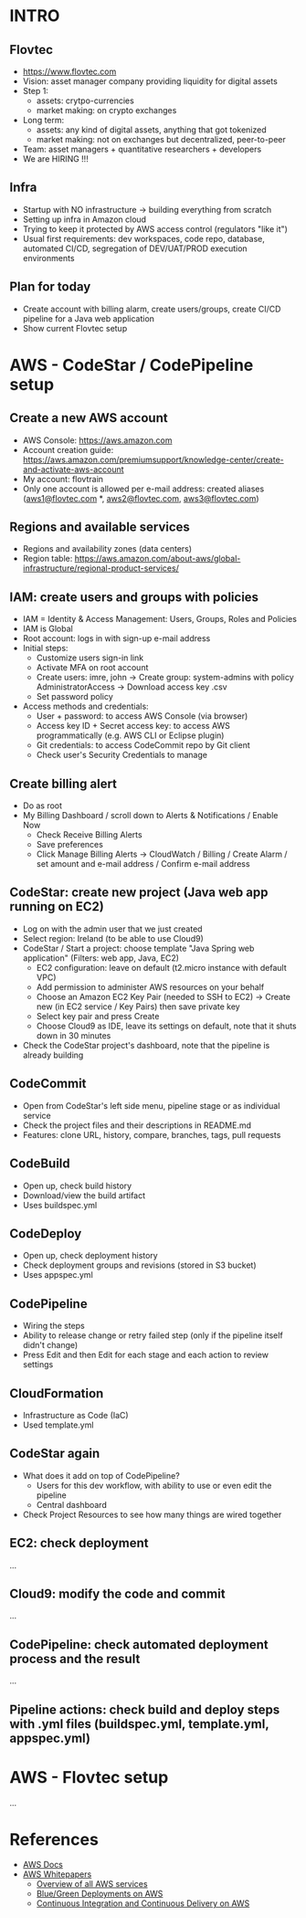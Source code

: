 # INTRO

## Flovtec
* https://www.flovtec.com
* Vision: asset manager company providing liquidity for digital assets
* Step 1: 
  * assets: crytpo-currencies
  * market making: on crypto exchanges
* Long term:
  * assets: any kind of digital assets, anything that got tokenized
  * market making: not on exchanges but decentralized, peer-to-peer
* Team: asset managers + quantitative researchers + developers
* We are HIRING !!!

## Infra
* Startup with NO infrastructure -> building everything from scratch
* Setting up infra in Amazon cloud
* Trying to keep it protected by AWS access control (regulators "like it")
* Usual first requirements: dev workspaces, code repo, database, automated CI/CD, segregation of DEV/UAT/PROD execution environments

## Plan for today
* Create account with billing alarm, create users/groups, create CI/CD pipeline for a Java web application
* Show current Flovtec setup


# AWS - CodeStar / CodePipeline setup

## Create a new AWS account
* AWS Console: https://aws.amazon.com
* Account creation guide: https://aws.amazon.com/premiumsupport/knowledge-center/create-and-activate-aws-account
* My account: flovtrain
* Only one account is allowed per e-mail address: created aliases (aws1@flovtec.com *, aws2@flovtec.com, aws3@flovtec.com)

## Regions and available services
* Regions and availability zones (data centers)
* Region table: https://aws.amazon.com/about-aws/global-infrastructure/regional-product-services/

## IAM: create users and groups with policies
* IAM = Identity & Access Management: Users, Groups, Roles and Policies
* IAM is Global
* Root account: logs in with sign-up e-mail address
* Initial steps:
  * Customize users sign-in link
  * Activate MFA on root account
  * Create users: imre, john -> Create group: system-admins with policy AdministratorAccess -> Download access key .csv
  * Set password policy
* Access methods and credentials:
  * User + password: to access AWS Console (via browser)
  * Access key ID + Secret access key: to access AWS programmatically (e.g. AWS CLI or Eclipse plugin)
  * Git credentials: to access CodeCommit repo by Git client
  * Check user's Security Credentials to manage

## Create billing alert
* Do as root
* My Billing Dashboard / scroll down to Alerts & Notifications / Enable Now
  * Check Receive Billing Alerts
  * Save preferences
  * Click Manage Billing Alerts -> CloudWatch / Billing / Create Alarm / set amount and e-mail address / Confirm e-mail address

## CodeStar: create new project (Java web app running on EC2)
* Log on with the admin user that we just created
* Select region: Ireland (to be able to use Cloud9)
* CodeStar / Start a project: choose template "Java Spring web application" (Filters: web app, Java, EC2)
  * EC2 configuration: leave on default (t2.micro instance with default VPC)
  * Add permission to administer AWS resources on your behalf
  * Choose an Amazon EC2 Key Pair (needed to SSH to EC2) -> Create new (in EC2 service / Key Pairs) then save private key
  * Select key pair and press Create
  * Choose Cloud9 as IDE, leave its settings on default, note that it shuts down in 30 minutes
* Check the CodeStar project's dashboard, note that the pipeline is already building

## CodeCommit
* Open from CodeStar's left side menu, pipeline stage or as individual service
* Check the project files and their descriptions in README.md
* Features: clone URL, history, compare, branches, tags, pull requests

## CodeBuild
* Open up, check build history
* Download/view the build artifact
* Uses buildspec.yml

## CodeDeploy
* Open up, check deployment history
* Check deployment groups and revisions (stored in S3 bucket)
* Uses appspec.yml

## CodePipeline
* Wiring the steps
* Ability to release change or retry failed step (only if the pipeline itself didn't change)
* Press Edit and then Edit for each stage and each action to review settings

## CloudFormation
* Infrastructure as Code (IaC)
* Used template.yml

## CodeStar again
* What does it add on top of CodePipeline?
  * Users for this dev workflow, with ability to use or even edit the pipeline
  * Central dashboard
* Check Project Resources to see how many things are wired together

## EC2: check deployment
...

## Cloud9: modify the code and commit
...

## CodePipeline: check automated deployment process and the result
...

## Pipeline actions: check build and deploy steps with .yml files (buildspec.yml, template.yml, appspec.yml)


# AWS - Flovtec setup
...


# References
* [AWS Docs](https://docs.aws.amazon.com)
* [AWS Whitepapers](https://aws.amazon.com/whitepapers)
  * [Overview of all AWS services](https://docs.aws.amazon.com/aws-technical-content/latest/aws-overview/introduction.html)
  * [Blue/Green Deployments on AWS](https://d1.awsstatic.com/whitepapers/AWS_Blue_Green_Deployments.pdf)
  * [Continuous Integration and Continuous Delivery on AWS](https://d1.awsstatic.com/whitepapers/DevOps/practicing-continuous-integration-continuous-delivery-on-AWS.pdf)
